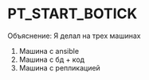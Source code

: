 # PT_START_BOTICK
Объяснение: Я делал на трех машинах
1. Машина с ansible
2. Машина с бд + код
3. Машина с репликацией

